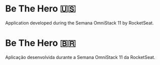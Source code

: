 # Be The Hero 🇺🇸

Application developed during the Semana OmniStack 11 by RocketSeat.


# Be The Hero 🇧🇷

Aplicação desenvolvida durante a Semana OmniStack 11 da RocketSeat.


